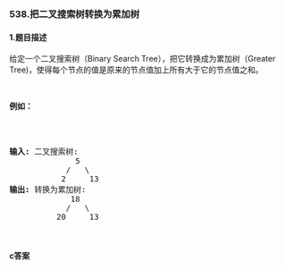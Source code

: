 ### 538.把二叉搜索树转换为累加树

#### 1.题目描述

<p>给定一个二叉搜索树（Binary Search Tree），把它转换成为累加树（Greater Tree)，使得每个节点的值是原来的节点值加上所有大于它的节点值之和。</p><br/><p><strong>例如：</strong></p><br/><pre><br/><strong>输入:</strong> 二叉搜索树:<br/>              5<br/>            /   \<br/>           2     13<br/><strong>输出:</strong> 转换为累加树:<br/>             18<br/>            /   \<br/>          20     13<br/></pre><br/>

#### c答案

```c


